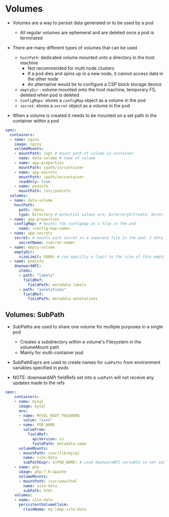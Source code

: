 <h1>Volumes</h1>
 
* Volumes are a way to persist data generated or to be used by a pod
  - All regular volumes are ephemeral and are deleted once a pod is terminated

* There are many different types of volumes that can be used
  - `hostPath`: dedicated volume mounted unto a directory in the host machine
    * Not recommended for multi node clusters
    * If a pod dies and spins up in a new node, it cannot access data in the other node
    * An alternative would be to configure a CSP block storage device
  - `emptyDir` : volume mounted onto the host machine, temporary FS, deleted when pod is deleted
  - `ConfigMaps`: stores a `configMap` object as a volume in the pod
  - `secret`: stores a `secret` object as a volume in the pod

* When a volume is created it needs to be mounted on a set path in the container within a pod

```yml
spec:
  containers:
  - name: nginx
    image: nginx
    volumeMounts:
    - mountPath: /opt # mount path of volume in container
      name: data-volume # name of volume
    - name: app-properties
      mountPath: /path/in/container
    - name: app-secrets
      mountPath: /path/in/container
      readOnly: true
    - name: podinfo
      mountPath: /etc/podinfo
  volumes:
  - name: data-volume 
    hostPath:
      path: /data
      type: Directory # potential values are; DirectoryOrCreate, Directory, FileorCreate, File, Socket, CharDevice, BlockDevice
  - name: app-properties
    configMap: # mounts the configmap as a file in the pod
      name: <config-map-name>
  - name: app-secrets
    secret: # mounts each secret as a seperate file in the pod; 3 data attributes = 3 files
      secretName: <secret-name>
  - name: empty-volume
    emptyDir:
      sizeLimit: 500Mi # can specifiy a limit to the size of this empty directory
  - name: podinfo
    downwardAPI:
      items:
      - path: "labels"
        fieldRef:
          fieldPath: metadata.labels
      - path: "annotations"
        fieldRef:
          fieldPath: metadata.annotations
```

<h2>Volumes: SubPath</h2>
 
* SubPaths are used to share one volume for multiple purposes in a single pod
  - Creates a subdirectory within a volume's Filesystem in the volumeMount path
  - Mainly for multi-container pod

* SubPathExprs are used to create names for `subPaths` from environment variables specified in pods
* NOTE: downwardAPI fieldRefs set into a `subPath` will not receive any updates made to the refs

```yml
spec:
    containers:
    - name: mysql
      image: mysql
      env:
      - name: MYSQL_ROOT_PASSWORD
        value: "xxxx"
      - name: POD_NAME
        valueFrom:
          fieldRef:
            apiVersion: v1
            fieldPath: metadata.name
      volumeMounts:
      - mountPath: /var/lib/mysql
        name: site-data
        subPathExpr: $(POD_NAME) # used downwardAPI variable to set subPath
    - name: php
      image: php:7.0-apache
      volumeMounts:
      - mountPath: /var/www/html
        name: site-data
        subPath: html
    volumes:
    - name: site-data
      persistentVolumeClaim:
        claimName: my-lamp-site-data
```

